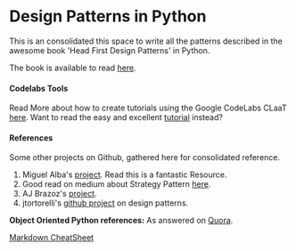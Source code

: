 # Design Patterns in Python
This is an consolidated this space to write all the patterns described in the awesome book 'Head First Design Patterns' in Python.

The book is available to read [here](https://drive.google.com/drive/folders/1spxvFuaszSlT7Lm0mIOViINHzYqpDkaI).

#### Codelabs Tools

Read More about how to create tutorials using the Google CodeLabs CLaaT [here](https://github.com/googlecodelabs/tools). Want to read the easy and excellent [tutorial](https://medium.com/@zarinlo/publish-technical-tutorials-in-google-codelab-format-b07ef76972cd) instead?


#### References


Some other projects on Github, gathered here for consolidated reference.

1. Miguel Alba's [project](https://github.com/miguelalba-old/hfdp-python). Read this is a fantastic Resource.
2. Good read on medium about Strategy Pattern [here](https://medium.com/@sheikhsajid/design-patterns-in-python-part-1-the-strategy-pattern-54b24897233e).
3. AJ Brazoz's [project](https://github.com/ajbrzoz/Head-First-Design-Patterns).
4. jtortorelli's [github project](https://github.com/jtortorelli/head-first-design-patterns-python/tree/master/src/python) on design patterns.

__Object Oriented Python references:__
As answered on [Quora](https://www.quora.com/What-are-the-best-books-literature-for-learning-Object-Oriented-Programming-in-Python?share=1).

[Markdown CheatSheet](https://github.com/tchapi/markdown-cheatsheet/blob/master/README.md)
